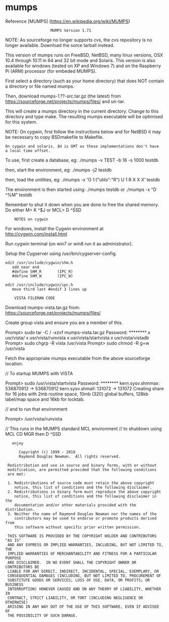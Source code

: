 # mumps

Reference [MUMPS] (https://en.wikipedia.org/wiki/MUMPS)

                        MUMPS Version 1.71

  NOTE: As sourceforge no longer supports cvs, the cvs repository is no longer
        available.  Download the sorce tarball instead.

  This version of mumps runs on FreeBSD, NetBSD, many linux versions,
  OSX 10.4 through 10.11 in 64 and 32 bit mode and Solaris.  This version
  is also available for windows (tested on XP and Windows 7) and on
  the Raspberry Pi (ARM) processor (for embeded MUMPS).

  First select a directory (such as your home directory) that does NOT
  contain a directory or file named mumps.
  
  Then, download mumps-1.??-src.tar.gz (the latest) from 	
	https://sourceforge.net/projects/mumps/files/ and un-tar.

  This will create a mumps directory in the current directory.
  Change to this directory and type make.  The resulting mumps executable
  will be optimised for this system.

  NOTE: On cygwin, first follow the instructions below and for NetBSD it may
	be necessary to copy BSDmakefile to Makefile.

	On cygwin and solaris, $H is GMT as these implementations don't have
	a local time offset.

  To use, first create a database, eg:
	./mumps -v TEST -b 16 -s 1000 testdb

  then, start the environment, eg:
	./mumps -j2 testdb

  then, load the unitities, eg:
	./mumps -x 'O 1:("utils":"R") U 1 R X X X' testdb

  The environment is then started using:
	./mumps testdb
  or
	./mumps -x "D ^%M" testdb

  Remember to shut it down when you are done to free the shared memory.
  Do either M> K ^$J or MCL> D ^SSD

  		NOTES on cygwin

  For windows, install the Cygwin environment at http://cygwin.com/install.html

  Run cygwin terminal (on win7 or win8 run it as administrator).

  Setup the Cygserver using /usr/bin/cygserver-config.

    edit /usr/include/cygwin/shm.h
       add near end 
       #define SHM_R       (IPC_R)
       #define SHM_W       (IPC_W)

    edit /usr/include/cygwin/ipc.h
       move third last #endif 3 lines up

		VISTA FILEMAN CODE

  Download mumps-vista.tar.gz from:
  https://sourceforge.net/projects/mumps/files/

  Create group vista and ensure you are a member of this.

  Prompt> sudo tar -C / -xzvf mumps-vista.tar.gz
  Password: ********
  x usr/vista/
  x usr/vista/runvista
  x usr/vista/startvista
  x usr/vista/vistadb
  Prompt> sudo chgrp -R vista /usr/vista
  Prompt> sudo chmod -R g+w /usr/vista

  Fetch the appropriate mumps executable from the above sourceforge location.

  // To startup MUMPS with VISTA

  Prompt> sudo /usr/vista/startvista
  Password: ********
  kern.sysv.shmmax: 536870912 -> 536870912
  kern.sysv.shmall: 131072 -> 131072
  Creating share for 16 jobs with 2mb routine space,
  10mb (320) global buffers, 128kb label/map space
  and 16kb for locktab.

  // and to run that environment

  Prompt> /usr/vista/runvista

  // This runs in the MUMPS standard MCL environment
  // to shutdown using MCL CD MGR then D ^SSD


       enjoy

          Copyright (c) 1999 - 2018
          Raymond Douglas Newman.  All rights reserved.

     Redistribution and use in source and binary forms, with or without
     modification, are permitted provided that the following conditions
     are met:

     1. Redistributions of source code must retain the above copyright
        notice, this list of conditions and the following disclaimer.
     2. Redistributions in binary form must reproduce the above copyright
        notice, this list of conditions and the following disclaimer in the
        documentation and/or other materials provided with the distribution.
     3. Neither the name of Raymond Douglas Newman nor the names of the
        contributors may be used to endorse or promote products derived from
        this software without specific prior written permission.

     THIS SOFTWARE IS PROVIDED BY THE COPYRIGHT HOLDER AND CONTRIBUTORS "AS IS"
     AND ANY EXPRESS OR IMPLIED WARRANTIES, INCLUDING, BUT NOT LIMITED TO, THE
     IMPLIED WARRANTIES OF MERCHANTABILITY AND FITNESS FOR A PARTICULAR PURPOSE
     ARE DISCLAIMED.  IN NO EVENT SHALL THE COPYRIGHT OWNER OR CONTRIBUTORS BE
     LIABLE FOR ANY DIRECT, INDIRECT, INCIDENTAL, SPECIAL, EXEMPLARY, OR
     CONSEQUENTIAL DAMAGES (INCLUDING, BUT NOT LIMITED TO, PROCUREMENT OF
     SUBSTITUTE GOODS OR SERVICES; LOSS OF USE, DATA, OR PROFITS; OR BUSINESS
     INTERRUPTION) HOWEVER CAUSED AND ON ANY THEORY OF LIABILITY, WHETHER IN
     CONTRACT, STRICT LIABILITY, OR TORT (INCLUDING NEGLIGENCE OR OTHERWISE)
     ARISING IN ANY WAY OUT OF THE USE OF THIS SOFTWARE, EVEN IF ADVISED OF
     THE POSSIBILITY OF SUCH DAMAGE.

